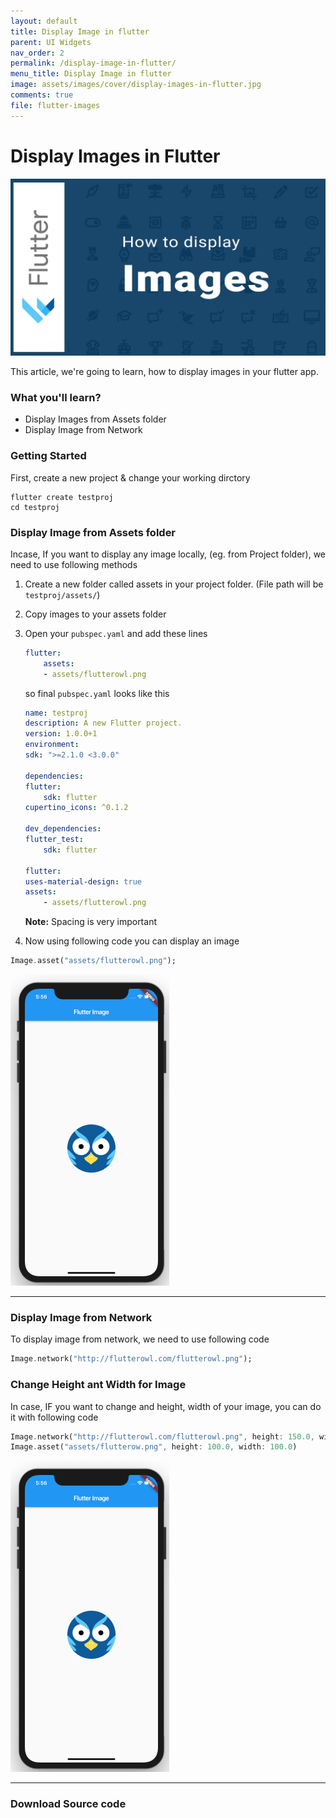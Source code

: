 ```yaml
---
layout: default
title: Display Image in flutter
parent: UI Widgets
nav_order: 2
permalink: /display-image-in-flutter/
menu_title: Display Image in flutter
image: assets/images/cover/display-images-in-flutter.jpg
comments: true
file: flutter-images
---
```


# Display Images in Flutter

<img src="assets/images/cover/display-images-in-flutter.jpg">

This article, we're going to learn, how to display images in your flutter app.

### What you'll learn?
- Display Images from Assets folder
- Display Image from Network

### Getting Started

First, create a new project & change your working dirctory

    flutter create testproj
    cd testproj

### Display Image from Assets folder

Incase, If you want to display any image locally, (eg. from Project folder), we need to use following methods

1. Create a new folder called assets in your project folder. (File path will be `testproj/assets/`)
2. Copy images to your assets folder
3. Open your `pubspec.yaml` and add these lines

    ```yaml
    flutter:
        assets:
        - assets/flutterowl.png
    ```

    so final `pubspec.yaml` looks like this

    ```yaml
    name: testproj
    description: A new Flutter project.
    version: 1.0.0+1
    environment:
    sdk: ">=2.1.0 <3.0.0"

    dependencies:
    flutter:
        sdk: flutter
    cupertino_icons: ^0.1.2

    dev_dependencies:
    flutter_test:
        sdk: flutter

    flutter:
    uses-material-design: true
    assets:
        - assets/flutterowl.png
    ```

    **Note:** Spacing is very important

4. Now using following code you can display an image

``` dart
Image.asset("assets/flutterowl.png");
```

<img src="assets/images/screenshots/flutter-display-image-locally.png"/>

---

### Display Image from Network

To display image from network, we need to use following code

```dart
Image.network("http://flutterowl.com/flutterowl.png");
```


### Change Height ant Width for Image

In case, IF you want to change and height, width of your image, you can do it with following code

```dart
Image.network("http://flutterowl.com/flutterowl.png", height: 150.0, width: 150.0)
Image.asset("assets/flutterow.png", height: 100.0, width: 100.0)
```

<img src="assets/images/screenshots/flutter-display-image-locally.png"/>

---

### Download Source code
